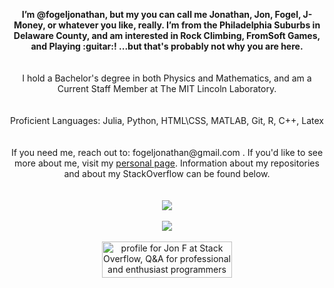 <p align="center">
  <b>I’m @fogeljonathan, but my you can call me Jonathan, Jon, Fogel, J-Money, or whatever you like, really. I’m from the Philadelphia Suburbs in Delaware County, and am interested in Rock Climbing, FromSoft Games, and Playing :guitar:! ...but that's probably not why you are here.</b><br>
  <br><br>
  </b>I hold a Bachelor's degree in both Physics and Mathematics, and am a Current Staff Member at The MIT Lincoln Laboratory.<br>
  <br><br>
  </b>Proficient Languages: Julia, Python, HTML\CSS, MATLAB, Git, R, C++, Latex<br>
  <br><br>
  </b>If you need me, reach out to: fogeljonathan@gmail.com . If you'd like to see more about me, visit my <a href="https://fogeljonathan.github.io">personal page</a>. Information about my repositories and about my StackOverflow can be found below.<br>
  <br><br>
  <img align="center" src="https://github-readme-stats.vercel.app/api?username=fogeljonathan&show_icons=true" />
  <br><br>
  <img align="center" src="https://github-readme-stats.vercel.app/api/top-langs/?username=fogeljonathan&exclude_repo=Diamond-Analysis-in-R" />
  <br><br>
  <img align = "center" href="https://stackoverflow.com/users/19641151/jon-f"><img src="https://stackoverflow.com/users/flair/19641151.png?theme=dark" width="208" height="58" alt="profile for Jon F at Stack Overflow, Q&amp;A for professional and enthusiast programmers" title="profile for Jon F at Stack Overflow, Q&amp;A for professional and enthusiast programmers"></img>
</p>
